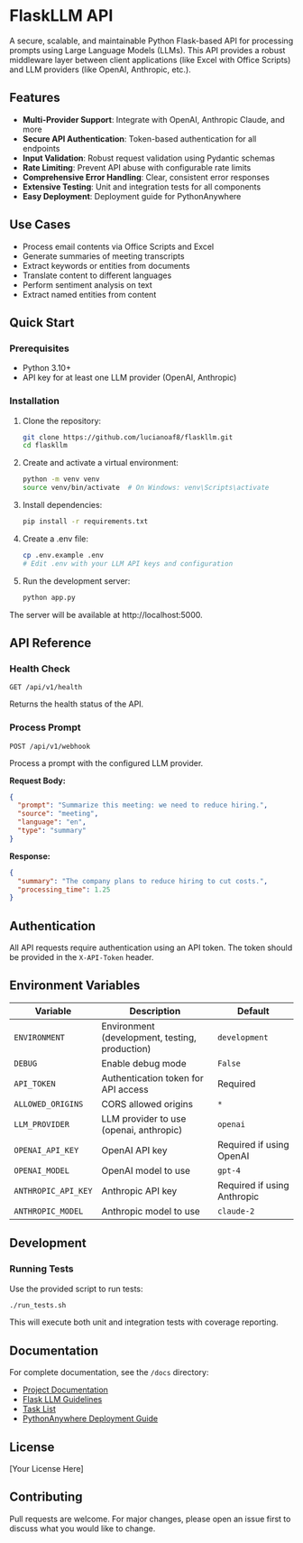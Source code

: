 # FlaskLLM API

A secure, scalable, and maintainable Python Flask-based API for processing prompts using Large Language Models (LLMs). This API provides a robust middleware layer between client applications (like Excel with Office Scripts) and LLM providers (like OpenAI, Anthropic, etc.).

## Features

- **Multi-Provider Support**: Integrate with OpenAI, Anthropic Claude, and more
- **Secure API Authentication**: Token-based authentication for all endpoints
- **Input Validation**: Robust request validation using Pydantic schemas
- **Rate Limiting**: Prevent API abuse with configurable rate limits
- **Comprehensive Error Handling**: Clear, consistent error responses
- **Extensive Testing**: Unit and integration tests for all components
- **Easy Deployment**: Deployment guide for PythonAnywhere

## Use Cases

- Process email contents via Office Scripts and Excel
- Generate summaries of meeting transcripts
- Extract keywords or entities from documents
- Translate content to different languages
- Perform sentiment analysis on text
- Extract named entities from content

## Quick Start

### Prerequisites

- Python 3.10+
- API key for at least one LLM provider (OpenAI, Anthropic)

### Installation

1. Clone the repository:
   ```bash
   git clone https://github.com/lucianoaf8/flaskllm.git
   cd flaskllm
   ```

2. Create and activate a virtual environment:
   ```bash
   python -m venv venv
   source venv/bin/activate  # On Windows: venv\Scripts\activate
   ```

3. Install dependencies:
   ```bash
   pip install -r requirements.txt
   ```

4. Create a .env file:
   ```bash
   cp .env.example .env
   # Edit .env with your LLM API keys and configuration
   ```

5. Run the development server:
   ```bash
   python app.py
   ```

The server will be available at http://localhost:5000.

## API Reference

### Health Check

```
GET /api/v1/health
```

Returns the health status of the API.

### Process Prompt

```
POST /api/v1/webhook
```

Process a prompt with the configured LLM provider.

**Request Body:**
```json
{
  "prompt": "Summarize this meeting: we need to reduce hiring.",
  "source": "meeting",
  "language": "en",
  "type": "summary"
}
```

**Response:**
```json
{
  "summary": "The company plans to reduce hiring to cut costs.",
  "processing_time": 1.25
}
```

## Authentication

All API requests require authentication using an API token. The token should be provided in the `X-API-Token` header.

## Environment Variables

| Variable | Description | Default |
|----------|-------------|---------|
| `ENVIRONMENT` | Environment (development, testing, production) | `development` |
| `DEBUG` | Enable debug mode | `False` |
| `API_TOKEN` | Authentication token for API access | Required |
| `ALLOWED_ORIGINS` | CORS allowed origins | `*` |
| `LLM_PROVIDER` | LLM provider to use (openai, anthropic) | `openai` |
| `OPENAI_API_KEY` | OpenAI API key | Required if using OpenAI |
| `OPENAI_MODEL` | OpenAI model to use | `gpt-4` |
| `ANTHROPIC_API_KEY` | Anthropic API key | Required if using Anthropic |
| `ANTHROPIC_MODEL` | Anthropic model to use | `claude-2` |

## Development

### Running Tests

Use the provided script to run tests:

```bash
./run_tests.sh
```

This will execute both unit and integration tests with coverage reporting.

## Documentation

For complete documentation, see the `/docs` directory:

- [Project Documentation](docs/project-documentation.md)
- [Flask LLM Guidelines](docs/flask-llm-guidelines.md)
- [Task List](docs/task-list-v3.md)
- [PythonAnywhere Deployment Guide](docs/deploy_to_pythonanywhere.md)

## License

[Your License Here]

## Contributing

Pull requests are welcome. For major changes, please open an issue first to discuss what you would like to change.
